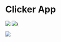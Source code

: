 <h1>Clicker App </h1>
<p>
<img src="counter1.png width="250" />
<img src="counter2.png width="250" />\
</p>
<p> 
<img src="counter3.png width="250" />
</p>
